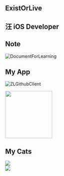 ## ExistOrLive

## 汪 iOS Developer

## Note 

![DocumentForLearning](https://github.com/ExistOrLive/DocumentForLearning)

## My App

![ZLGithubClient](https://github.com/MengAndJie/GithubClient)

<div><a href="https://apps.apple.com/cn/app/zlgithubclient/id1498787032"><img src="https://gitee.com/existorlive/exist-or-live-pic/raw/master/appstoredownload.png" width=150></a></div>

## My Cats

<div><img src="![](https://gitee.com/existorlive/exist-or-live-pic/raw/master/IMG_3738.JPG)"></div>

<div><img src="![](https://gitee.com/existorlive/exist-or-live-pic/raw/master/IMG_3739.JPG)"></div>
